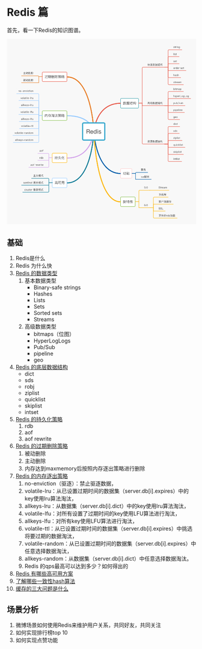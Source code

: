 # Redis 篇

首先，看一下Redis的知识图谱。

![redis](../redis/redis/redis.jpg)

## 基础

1. Redis是什么
2. Redis 为什么快
3. [Redis 的数据类型](../redis/redis-data-type.md)
   1. 基本数据类型
      * Binary-safe strings
      * Hashes
      * Lists
      * Sets
      * Sorted sets
      * Streams
   2. 高级数据类型
      * bitmaps（位图）
      * HyperLogLogs
      * Pub/Sub
      * pipeline
      * geo
4. [Redis 的底层数据结构](../redis/redis-data-structure.md)
   * dict
   * sds
   * robj
   * ziplist
   * quicklist
   * skiplist
   * intset
5. [Redis 的持久化策略](../redis/redis-persistence.md)
   1. rdb
   2. aof
   3. aof rewrite
6. [Redis 的过期删除策略](../redis/redis-expire-delete.md)
   1. 被动删除
   2. 主动删除
   3. 内存达到maxmemory后按照内存逐出策略进行删除
7. [Redis 的内存逐出策略](../redis/redis-enviction.md)
    1. no-enviction（驱逐）：禁止驱逐数据，
    2. volatile-lru：从已设置过期时间的数据集（server.db[i].expires）中的key使用lru算法淘汰，
    3. allkeys-lru：从数据集（server.db[i].dict）中的key使用lru算法淘汰，
    4. volatile-lfu：对所有设置了过期时间的key使用LFU算法进行淘汰，
    5. allkeys-lfu：对所有key使用LFU算法进行淘汰，
    6. volatile-ttl：从已设置过期时间的数据集（server.db[i].expires）中挑选将要过期的数据淘汰，
    7. volatile-random：从已设置过期时间的数据集（server.db[i].expires）中任意选择数据淘汰，
    8. allkeys-random：从数据集（server.db[i].dict）中任意选择数据淘汰。
    9. Redis 的qps最高可以达到多少？如何得出的
8. [Redis 有哪些高可用方案](../redis/redis-ha.md)
9. [了解哪些一致性hash算法](../redis/#一致性hash算法)
10. [缓存的三大问题是什么](../redis/#缓存的三大问题)

## 场景分析

1. 微博场景如何使用Redis来维护用户关系，共同好友，共同关注
2. 如何实现排行榜top 10
3. 如何实现点赞功能